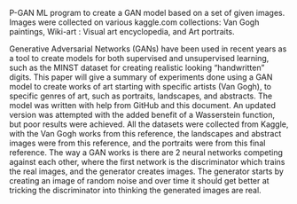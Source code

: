 P-GAN
ML program to create a GAN model based on a set of given images. Images were collected on various kaggle.com collections: Van Gogh paintings, Wiki-art : Visual art encyclopedia, and Art portraits.


Generative Adversarial Networks (GANs) have been used in recent years as a tool to create
models for both supervised and unsupervised learning, such as the MINST dataset for creating
realistic looking “handwritten” digits. This paper will give a summary of experiments done using
a GAN model to create works of art starting with specific artists (Van Gogh), to specific genres
of art, such as portraits, landscapes, and abstracts. The model was written with help from GitHub
and this document. An updated version was attempted with the added benefit of a
Wasserstein function, but poor results were achieved. All the datasets were collected from
Kaggle, with the Van Gogh works from this reference, the landscapes and abstract images
were from this reference, and the portraits were from this final reference. The way a GAN
works is there are 2 neural networks competing against each other, where the first network is the
discriminator which trains the real images, and the generator creates images. The generator starts
by creating an image of random noise and over time it should get better at tricking the
discriminator into thinking the generated images are real.
